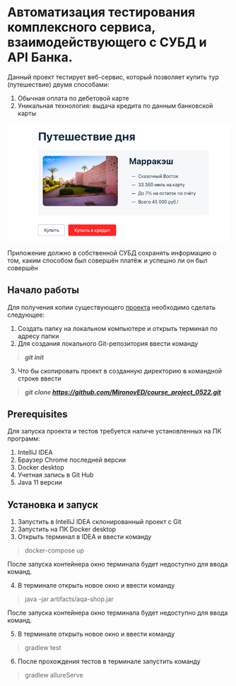 
# Автоматизация тестирования комплексного сервиса, взаимодействующего с СУБД и API Банка.

Данный проект тестирует веб-сервис, который позволяет купить тур (путешествие) двумя способами:

1. Обычная оплата по дебетовой карте
2. Уникальная технология: выдача кредита по данным банковской карты

![Сервис покупки тура](https://github.com/MironovED/course_project_0522/blob/e2030959672f4b5d640ae1ad8f78ef3c0b65148d/pic/service.jpg)

Приложение должно в собственной СУБД сохранять информацию о том, каким способом был совершён платёж и успешно ли он был совершён

## Начало работы

Для получения копии существующего [проекта](https://github.com/MironovED/course_project_0522.git) необходимо сделать следующее:

1. Создать папку на локальном компьютере и открыть терминал по адресу папки
2. Для создания локального Git-репозитория ввести команду 
> *****git init*****
3. Что бы скопировать проект в созданную директорию в командной строке ввести 
> *****git clone https://github.com/MironovED/course_project_0522.git*****

## Prerequisites

Для запуска проекта и тестов требуется наличе установленных на ПК программ:

1. IntelliJ IDEA
2. Браузер Chrome последней версии
3. Docker desktop
4. Учетная запись в Git Hub
5. Java 11 версии

## Установка и запуск

1. Запустить в IntelliJ IDEA склонированный проект с Git
2. Запустить на ПК Docker desktop
3. Открыть терминал в IDEA и ввести команду
> docker-compose up  

После запуска контейнера окно терминала будет недоступно для ввода команд.

4. В терминале открыть новое окно и ввести команду 
> java -jar artifacts/aqa-shop.jar

После запуска контейнера окно терминала будет недоступно для ввода команд.

5.  В терминале открыть новое окно и ввести команду
> gradlew test

6. После прохождения тестов в терминале запустить команду 
> gradlew allureServe
